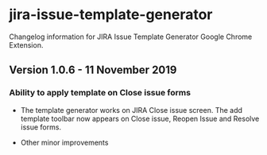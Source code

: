 # jira-issue-template-generator

Changelog information for JIRA Issue Template Generator Google Chrome Extension.

## Version 1.0.6 - 11 November 2019

### Ability to apply template on Close issue forms

- The template generator works on JIRA Close issue screen. The add template toolbar now appears on Close issue, Reopen Issue and Resolve issue forms. 
  
- Other minor improvements
